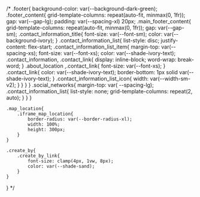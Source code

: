 /* .footer{
    background-color: var(--background-dark-green);
    .footer_content{
        grid-template-columns: repeat(auto-fit, minmax(0, 1fr));
        gap: var(--gap-lg);
        padding: var(--spacing-xl) 20px;
        .main_footer_content{
            grid-template-columns: repeat(auto-fit, minmax(0, 1fr));
            gap: var(--gap-sm);
            .contact_information_title{
                font-size: var(--font-sm);
                color: var(--background-ivory);
            }
            .contact_information_list{
                list-style: disc;
                justify-content: flex-start;
                .contact_information_list_item{
                        margin-top: var(--spacing-xs);
                        font-size: var(--font-xs);
                        color: var(--shade-ivory-text);
                    .contact_information,
                    .contact_link{
                        display: inline-block;
                        word-wrap: break-word;
                    }
                    .about_location 
                    ,.contact_link{
                        font-size: var(--font-xs);
                    }
                    .contact_link{
                        color: var(--shade-ivory-text);
                        border-bottom: 1px solid var(--shade-ivory-text);
                    }
                    .contact_information_list_icon{
                        width: var(--width-sm-v2);
                    }
                }
            }
        }
        .social_networks{
            margin-top: var( --spacing-lg);
            .contact_information_list{
                list-style: none;
                grid-template-columns: repeat(2, auto);
            }
        }
        }

    .map_location{
        .iframe_map_location{
            border-radius: var(--border-radius-xl);
            width: 100%;
            height: 300px;
        }
    }

    .create_by{
        .create_by_link{
            font-size: clamp(4px, 1vw, 8px);
            color: var(--shade-sand);
        }
    }
} */